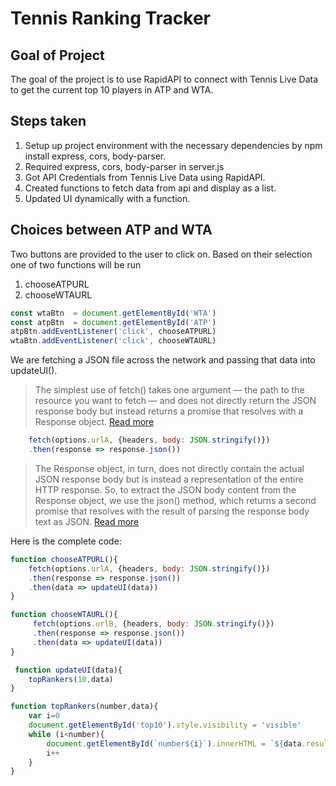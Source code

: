 # Tennis Ranking Tracker

## Goal of Project

The goal of the project is to use RapidAPI to connect with Tennis Live Data to get the current top 10 players in ATP and WTA.

## Steps taken

1. Setup up project environment with the necessary dependencies by npm install express, cors, body-parser.
2. Required express, cors, body-parser in server.js
3. Got API Credentials from Tennis Live Data using RapidAPI.
4. Created functions to fetch data from api and display as a list.
5. Updated UI dynamically with a function.

## Choices between ATP and WTA

Two buttons are provided to the user to click on. Based on their selection one of two functions will be run
1. chooseATPURL
2. chooseWTAURL
```Javascript
const wtaBtn  = document.getElementById('WTA')
const atpBtn  = document.getElementById('ATP')
atpBtn.addEventListener('click', chooseATPURL)
wtaBtn.addEventListener('click', chooseWTAURL)
```
We are fetching a JSON file across the network and passing that data into updateUI(). 

>The simplest use of fetch() takes one argument — the path to the resource you want to fetch — and does not directly return the JSON response body but instead returns a promise that resolves with a Response object. [Read more](https://developer.mozilla.org/en-US/docs/Web/API/Fetch_API/Using_Fetch)

```Javascript
    fetch(options.urlA, {headers, body: JSON.stringify()})
    .then(response => response.json())
```
>The Response object, in turn, does not directly contain the actual JSON response body but is instead a representation of the entire HTTP response. So, to extract the JSON body content from the Response object, we use the json() method, which returns a second promise that resolves with the result of parsing the response body text as JSON. [Read more](https://developer.mozilla.org/en-US/docs/Web/API/Fetch_API/Using_Fetch)

Here is the complete code:

```Javascript
function chooseATPURL(){
    fetch(options.urlA, {headers, body: JSON.stringify()})
    .then(response => response.json())
    .then(data => updateUI(data))
}

function chooseWTAURL(){
     fetch(options.urlB, {headers, body: JSON.stringify()})
     .then(response => response.json())
     .then(data => updateUI(data))
}

 function updateUI(data){
    topRankers(10,data)
}

function topRankers(number,data){
    var i=0
    document.getElementById('top10').style.visibility = 'visible'
    while (i<number){
        document.getElementById(`number${i}`).innerHTML = `${data.results.rankings[i].first_name} ${data.results.rankings[i].last_name}`
        i++
    }
}
 ```
